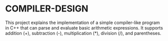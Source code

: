 # COMPILER-DESIGN
This project explains the implementation of a simple compiler-like program in C++ that can parse and evaluate basic arithmetic expressions. It supports addition (+), subtraction (-), multiplication (*), division (/), and parentheses.
